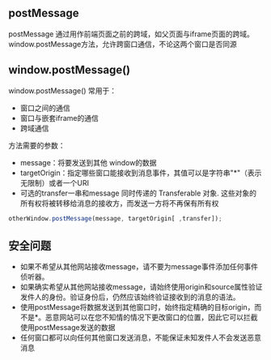 
## postMessage
postMessage 通过用作前端页面之前的跨域，如父页面与iframe页面的跨域。window.postMessage方法，允许跨窗口通信，不论这两个窗口是否同源

## window.postMessage()
window.postMessage() 常用于：
* 窗口之间的通信
* 窗口与嵌套iframe的通信
* 跨域通信

方法需要的参数：
* message：将要发送到其他 window的数据
* targetOrigin：指定哪些窗口能接收到消息事件，其值可以是字符串"*"（表示无限制）或者一个URI
* 可选的transfer一串和message 同时传递的 Transferable 对象. 这些对象的所有权将被转移给消息的接收方，而发送一方将不再保有所有权

```js
otherWindow.postMessage(message, targetOrigin[ ,transfer]);
```


## 安全问题
* 如果不希望从其他网站接收message，请不要为message事件添加任何事件侦听器。
* 如果确实希望从其他网站接收message，请始终使用origin和source属性验证发件人的身份。验证身份后，仍然应该始终验证接收到的消息的语法。
* 使用postMessage将数据发送到其他窗口时，始终指定精确的目标origin，而不是*。恶意网站可以在您不知情的情况下更改窗口的位置，因此它可以拦截使用postMessage发送的数据
* 任何窗口都可以向任何其他窗口发送消息，不能保证未知发件人不会发送恶意消息
